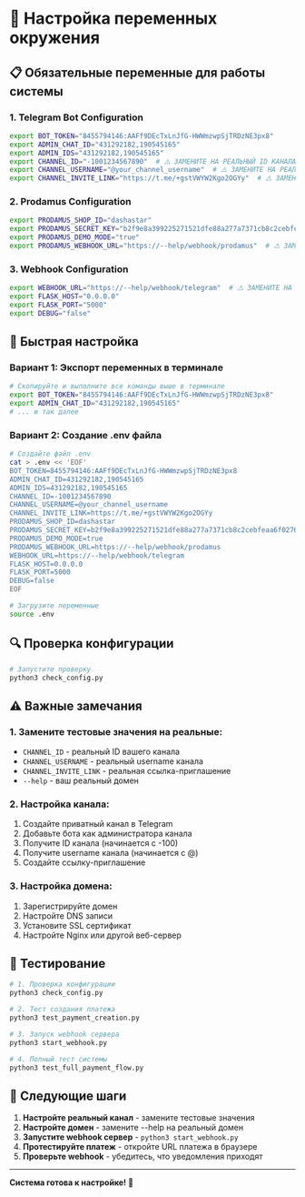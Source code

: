# 🔧 Настройка переменных окружения

## 📋 Обязательные переменные для работы системы

### 1. Telegram Bot Configuration
```bash
export BOT_TOKEN="8455794146:AAFf9DEcTxLnJfG-HWWmzwpSjTRDzNE3px8"
export ADMIN_CHAT_ID="431292182,190545165"
export ADMIN_IDS="431292182,190545165"
export CHANNEL_ID="-1001234567890"  # ⚠️ ЗАМЕНИТЕ НА РЕАЛЬНЫЙ ID КАНАЛА
export CHANNEL_USERNAME="@your_channel_username"  # ⚠️ ЗАМЕНИТЕ НА РЕАЛЬНЫЙ USERNAME
export CHANNEL_INVITE_LINK="https://t.me/+gstVWYW2Kgo2OGYy"  # ⚠️ ЗАМЕНИТЕ НА РЕАЛЬНУЮ ССЫЛКУ
```

### 2. Prodamus Configuration
```bash
export PRODAMUS_SHOP_ID="dashastar"
export PRODAMUS_SECRET_KEY="b2f9e8a399225271521dfe88a277a7371cb8c2cebfeaa6f0276ba81fcc303c93"
export PRODAMUS_DEMO_MODE="true"
export PRODAMUS_WEBHOOK_URL="https://--help/webhook/prodamus"  # ⚠️ ЗАМЕНИТЕ НА РЕАЛЬНЫЙ ДОМЕН
```

### 3. Webhook Configuration
```bash
export WEBHOOK_URL="https://--help/webhook/telegram"  # ⚠️ ЗАМЕНИТЕ НА РЕАЛЬНЫЙ ДОМЕН
export FLASK_HOST="0.0.0.0"
export FLASK_PORT="5000"
export DEBUG="false"
```

## 🚀 Быстрая настройка

### Вариант 1: Экспорт переменных в терминале
```bash
# Скопируйте и выполните все команды выше в терминале
export BOT_TOKEN="8455794146:AAFf9DEcTxLnJfG-HWWmzwpSjTRDzNE3px8"
export ADMIN_CHAT_ID="431292182,190545165"
# ... и так далее
```

### Вариант 2: Создание .env файла
```bash
# Создайте файл .env
cat > .env << 'EOF'
BOT_TOKEN=8455794146:AAFf9DEcTxLnJfG-HWWmzwpSjTRDzNE3px8
ADMIN_CHAT_ID=431292182,190545165
ADMIN_IDS=431292182,190545165
CHANNEL_ID=-1001234567890
CHANNEL_USERNAME=@your_channel_username
CHANNEL_INVITE_LINK=https://t.me/+gstVWYW2Kgo2OGYy
PRODAMUS_SHOP_ID=dashastar
PRODAMUS_SECRET_KEY=b2f9e8a399225271521dfe88a277a7371cb8c2cebfeaa6f0276ba81fcc303c93
PRODAMUS_DEMO_MODE=true
PRODAMUS_WEBHOOK_URL=https://--help/webhook/prodamus
WEBHOOK_URL=https://--help/webhook/telegram
FLASK_HOST=0.0.0.0
FLASK_PORT=5000
DEBUG=false
EOF

# Загрузите переменные
source .env
```

## 🔍 Проверка конфигурации

```bash
# Запустите проверку
python3 check_config.py
```

## ⚠️ Важные замечания

### 1. Замените тестовые значения на реальные:
- `CHANNEL_ID` - реальный ID вашего канала
- `CHANNEL_USERNAME` - реальный username канала
- `CHANNEL_INVITE_LINK` - реальная ссылка-приглашение
- `--help` - ваш реальный домен

### 2. Настройка канала:
1. Создайте приватный канал в Telegram
2. Добавьте бота как администратора канала
3. Получите ID канала (начинается с -100)
4. Получите username канала (начинается с @)
5. Создайте ссылку-приглашение

### 3. Настройка домена:
1. Зарегистрируйте домен
2. Настройте DNS записи
3. Установите SSL сертификат
4. Настройте Nginx или другой веб-сервер

## 🧪 Тестирование

```bash
# 1. Проверка конфигурации
python3 check_config.py

# 2. Тест создания платежа
python3 test_payment_creation.py

# 3. Запуск webhook сервера
python3 start_webhook.py

# 4. Полный тест системы
python3 test_full_payment_flow.py
```

## 📝 Следующие шаги

1. **Настройте реальный канал** - замените тестовые значения
2. **Настройте домен** - замените --help на реальный домен
3. **Запустите webhook сервер** - `python3 start_webhook.py`
4. **Протестируйте платеж** - откройте URL платежа в браузере
5. **Проверьте webhook** - убедитесь, что уведомления приходят

---

**Система готова к настройке! 🚀**
